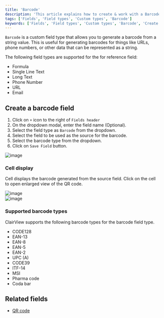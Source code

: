 ```yaml
---
title: 'Barcode'
description: 'This article explains how to create & work with a Barcode field.'
tags: ['Fields', 'Field types', 'Custom types', 'Barcode']
keywords: ['Fields', 'Field types', 'Custom types', 'Barcode', 'Create barcode field']
---
```



`Barcode` is a custom field type that allows you to generate a barcode from a string value. This is useful for generating barcodes for things like URLs, phone numbers, or other data that can be represented as a string.


The following field types are supported for the for reference field:
* Formula
* Single Line Text
* Long Text
* Phone Number
* URL
* Email


## Create a barcode field
1. Click on `+` icon to the right of `Fields header`
2. On the dropdown modal, enter the field name (Optional).
3. Select the field type as `Barcode` from the dropdown.
4. Select the field to be used as the source for the barcode.
5. Select the barcode type from the dropdown.
6. Click on `Save Field` button.

![image](/img/v2/fields/types/barcode.png)

### Cell display
Cell displays the barcode generated from the source field. Click on the cell to open enlarged view of the QR code.

![image](/img/v2/fields/barcode-cell.png)  
![image](/img/v2/fields/barcode-expand.png)  

### Supported barcode types
ClairView supports the following barcode types for the barcode field type.
- CODE128 
- EAN-13
- EAN-8
- EAN-5
- EAN-2
- UPC (A)
- CODE39
- ITF-14
- MSI
- Pharma code
- Coda bar

## Related fields
- [QR code](040.QR-code.md)
